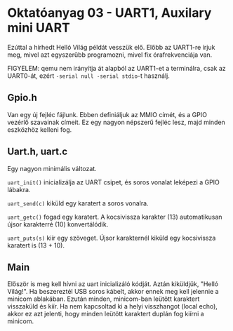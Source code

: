 Oktatóanyag 03 - UART1, Auxilary mini UART
==========================================

Ezúttal a hírhedt Helló Világ példát vesszük elő. Előbb az UART1-re írjuk meg, mivel azt egyszerűbb programozni,
mivel fix órafrekvenciája van.

FIGYELEM: qemu nem irányítja át alapból az UART1-et a terminálra, csak az UART0-át, ezért `-serial null -serial stdio`-t használj.

Gpio.h
------

Van egy új fejléc fájlunk. Ebben definiáljuk az MMIO címét, és a GPIO vezérlő szavainak címeit. Ez egy nagyon
népszerű fejléc lesz, majd minden eszközhöz kelleni fog.

Uart.h, uart.c
--------------

Egy nagyon minimális változat.

`uart_init()` inicializálja az UART csipet, és soros vonalat leképezi a GPIO lábakra.

`uart_send(c)` kiküld egy karatert a soros vonalra.

`uart_getc()` fogad egy karatert. A kocsivissza karakter (13) automatikusan újsor karakterré (10) konvertálódik.

`uart_puts(s)` kiír egy szöveget. Újsor karakternél kiküld egy kocsivissza karatert is (13 + 10).

Main
----

Először is meg kell hívni az uart inicializáló kódját. Aztán kiküldjük, "Helló Világ!". Ha beszereztél USB
soros kábelt, akkor ennek meg kell jelennie a minicom ablakában. Ezután minden, minicom-ban leütött karaktert
visszaküld és kiír. Ha nem kapcsoltad ki a helyi visszhangot (local echo), akkor ez azt jelenti, hogy minden
leütött karaktert duplán fog kiírni a minicom.

